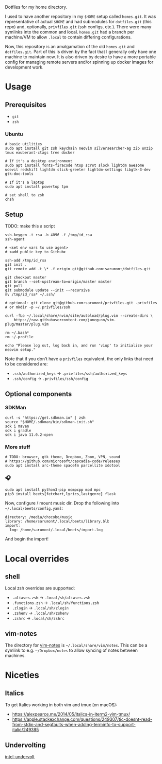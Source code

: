 Dotfiles for my home directory.

I used to have another repository in my `$HOME` setup called `homes.git`. It was representative of actual `$HOME` and had submodules for `dotfiles.git` (this repo) and, optionally, `privfiles.git` (ssh configs, etc.). There were many symlinks into the common and local. `homes.git` had a branch per machine/VM to allow `.local` to contain differing configurations.

Now, this repository is an amalgamation of the old `homes.git` and `dotfiles.git`. Part of this is
driven by the fact that I generally only have one machine to maintain now. It is also driven by
desire to have a more portable config for managing remote servers and/or spinning up docker images
for development work.

# Usage

## Prerequisites

- `git`
- `zsh`

### Ubuntu

    # basic utilities
    sudo apt install git zsh keychain neovim silversearcher-ag zip unzip tmux exuberant-ctags tree docker

    # If it's a desktop environment
    sudo apt install fonts-firacode htop scrot slock lightdm awesome udevil redshift lightdm slick-greeter lightdm-settings libgtk-3-dev gtk-doc-tools

    # If it's a laptop
    sudo apt install powertop tpm

    # set shell to zsh
    chsh 

## Setup

TODO: make this a script

    ssh-keygen -t rsa -b 4096 -f /tmp/id_rsa
    ssh-agent

    # <set env vars to use agent>
    # <add public key to Github>

    ssh-add /tmp/id_rsa
    git init .
    git remote add -t \* -f origin git@github.com:sarumont/dotfiles.git

    git checkout master
    git branch --set-upstream-to=origin/master master
    git pull
    git submodule update --init --recursive
    mv /tmp/id_rsa* ~/.ssh/

    # optional: git clone git@github.com:sarumont/privfiles.git .privfiles
    # or mkdir -p ~/.privfiles/ssh

    curl -fLo ~/.local/share/nvim/site/autoload/plug.vim --create-dirs \
        https://raw.githubusercontent.com/junegunn/vim-plug/master/plug.vim

    rm ~/.bash*
    rm ~/.profile

    echo "Please log out, log back in, and run 'viup' to initialize your neovim setup."

Note that if you don't have a `privfiles` equivalent, the only links that need to be considered are:
 - `.ssh/authorized_keys` -> `.privfiles/ssh/authorized_keys`
 - `.ssh/config` -> `.privfiles/ssh/config`

## Optional components

### SDKMan

    curl -s "https://get.sdkman.io" | zsh
    source "$HOME/.sdkman/bin/sdkman-init.sh"
    sdk i maven
    sdk i gradle
    sdk i java 11.0.2-open

### More stuff

    # TODO: browser, gtk theme, Dropbox, Zoom, VPN, sound
    # https://github.com/microsoft/cascadia-code/releases
    sudo apt install arc-theme spacefm parcellite xdotool

### 🎧

    sudo apt install python3-pip ncmpcpp mpd mpc
    pip3 install beets[fetchart,lyrics,lastgenre] flask

Now, configure / mount music dir. Drop the following into `~/.local/beets/config.yaml`:

    directory: /media/chocobo/music
    library: /home/sarumont/.local/beets/library.blb
    import:
      log: /home/sarumont/.local/beets/import.log

And begin the import!

# Local overrides

## shell

Local zsh overrides are supported:
 - `.aliases.zsh` -> `.local/sh/aliases.zsh`
 - `.functions.zsh` -> `.local/sh/functions.zsh`
 - `.zlogin` -> `.local/sh/zlogin`
 - `.zshenv` -> `.local/sh/zshenv`
 - `.zshrc` -> `.local/sh/zshrc`

## vim-notes

The directory for [vim-notes](https://github.com/xolox/vim-notes) is `~/.local/share/vim/notes`. This can be a symlink to e.g. `~/Dropbox/notes` to allow syncing of notes between machines.

# Niceties

## Italics

To get Italics working in both vim and tmux (on macOS):

 - https://alexpearce.me/2014/05/italics-in-iterm2-vim-tmux/
 - https://apple.stackexchange.com/questions/249307/tic-doesnt-read-from-stdin-and-segfaults-when-adding-terminfo-to-support-italic/249385

## Undervolting

[intel-undervolt](https://github.com/kitsunyan/intel-undervolt)
